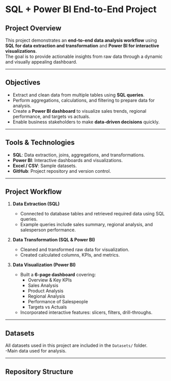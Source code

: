 # SQL + Power BI End-to-End Project

## Project Overview
This project demonstrates an **end-to-end data analysis workflow** using **SQL for data extraction and transformation** and **Power BI for interactive visualizations**.  
The goal is to provide actionable insights from raw data through a dynamic and visually appealing dashboard.

---

## Objectives
- Extract and clean data from multiple tables using **SQL queries**.
- Perform aggregations, calculations, and filtering to prepare data for analysis.
- Create a **Power BI dashboard** to visualize sales trends, regional performance, and targets vs actuals.
- Enable business stakeholders to make **data-driven decisions** quickly.

---

## Tools & Technologies
- **SQL**: Data extraction, joins, aggregations, and transformations.
- **Power BI**: Interactive dashboards and visualizations.
- **Excel / CSV**: Sample datasets.
- **GitHub**: Project repository and version control.

---

## Project Workflow
1. **Data Extraction (SQL)**  
   - Connected to database tables and retrieved required data using SQL queries.
   - Example queries include sales summary, regional analysis, and salesperson performance.

2. **Data Transformation (SQL & Power BI)**  
   - Cleaned and transformed raw data for visualization.
   - Created calculated columns, KPIs, and metrics.

3. **Data Visualization (Power BI)**  
   - Built a **6-page dashboard** covering:
     - Overview & Key KPIs
     - Sales Analysis
     - Product Analysis
     - Regional Analysis
     - Performance of Salespeople
     - Targets vs Actuals
   - Incorporated interactive features: slicers, filters, drill-throughs.


---

## Datasets
All datasets used in this project are included in the `Datasets/` folder.  
-Main data used for analysis.

---

## Repository Structure
